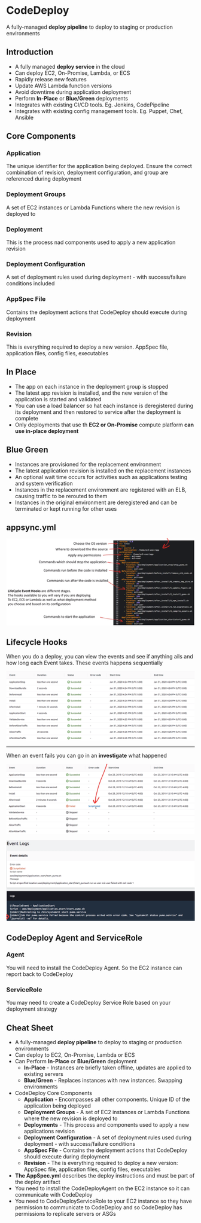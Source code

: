 # CodeDeploy

A fully-managed **deploy pipeline** to deploy to
staging or production environments

## Introduction

- A fully managed **deploy service** in the cloud
- Can deploy EC2, On-Promise, Lambda, or ECS
- Rapidly release new features
- Update AWS Lambda function versions
- Avoid downtime during application deployment
- Perform **In-Place** or **Blue/Green** deployments
- Integrates with existing CI/CD tools. Eg. Jenkins, CodePipeline
- Integrates with existing config management tools.
Eg. Puppet, Chef, Ansible

## Core Components

### Application

The unique identifier for the application being deployed.
Ensure the correct combination of revision, deployment configuration,
and group are referenced during deployment

### Deployment Groups

A set of EC2 instances or Lambda Functions where the new revision
is deployed to

### Deployment

This is the process nad components used to apply a new
application revision

### Deployment Configuration

A set of deployment rules used during deployment - with success/failure
conditions included

### AppSpec File

Contains the deployment actions that CodeDeploy should execute
during deployment

### Revision

This is everything required to deploy a new version.
AppSpec file, application files, config files, executables

## In Place

- The app on each instance in the deployment group is stopped
- The latest app revision is installed, and the new version
of the application is started and validated
- You can use a load balancer so hat each instance is deregistered
during its deployment and then restored to service after the
deployment is complete
- Only deployments that use th **EC2 or On-Promise** compute
platform **can use in-place deployment**

## Blue Green

- Instances are provisioned for the replacement environment
- The latest application revision is installed on the
replacement instances
- An optional wait time occurs for activities such as applications
testing and system verification
- Instances in the replacement environment are registered with
an ELB, causing traffic to be rerouted to them
- Instances in the original environment are deregistered and
can be terminated or kept running for other uses

## appsync.yml

<img
  src="../../public/images/codedeploy/appsync_file.png"
  alt="Appsync File Example" />

## Lifecycle Hooks

When you do a deploy, you can view the events and see if anything
ails and how long each Event takes. These events happens sequentially

<img
  src="../../public/images/codedeploy/hooks_success.png"
  alt="Hooks Successful" />

---

When an event fails you can go in an **investigate** what happened

<img
  src="../../public/images/codedeploy/hooks_failure.png"
  alt="Hooks Failures" />

<img
  src="../../public/images/codedeploy/hooks_failure_cause.png"
  alt="Hooks Failures Cause" />

## CodeDeploy Agent and ServiceRole

### Agent

You will need to install the CodeDeploy Agent.
So the EC2 instance can report back to CodeDeploy

### ServiceRole

You may need to create a CodeDeploy Service Role based
on your deployment strategy

## Cheat Sheet

- A fully-managed **deploy pipeline** to deploy to staging or
production environments
- Can deploy to EC2, On-Promise, Lambda or ECS
- Can Perform **In-Place** or **Blue/Green** deployment
  - **In-Place** - Instances are briefly taken offline, updates
  are applied to existing servers
  - **Blue/Green** - Replaces instances with new instances.
  Swapping environments
- CodeDeploy Core Components
  - **Application** - Encompasses all other components.
  Unique ID of the application being deployed
  - **Deployment Groups** - A set of EC2 instances or
  Lambda Functions where the new revision is deployed to
  - **Deployments** - This process and components used to
  apply a new applications revision
  - **Deployment Configuration** - A set of deployment rules
  used during deployment - with success/failure conditions
  - **AppSpec File** - Contains the deployment actions that
  CodeDeploy should execute during deployment
  - **Revision** - The is everything required to deploy a
  new version: AppSpec file, application files, config files,
  executables
- **The AppSpec.yml** describes the deploy instructions and must
be part of the deploy artifact
- You need to install the CodeDeployAgent on the EC2 instance
so it can communicate with CodeDeploy
- You need to CodeDeployServiceRole to your EC2 instance
so they have permission to communicate to CodeDeploy
and so CodeDeploy has permissions to replicate servers or ASGs

<style>
.text-red {
  color: red;
}
</style>

